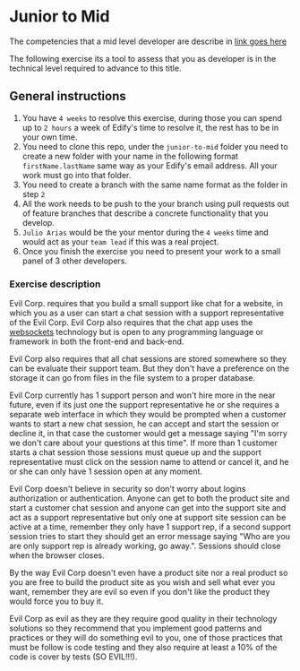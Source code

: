 Junior to Mid
=============

The competencies that a mid level developer are describe in [link goes here]()

The following exercise its a tool to assess that you as developer is in the technical level required to advance to this title.

General instructions
--------------------

1. You have ```4 weeks``` to resolve this exercise, during those you can spend up to ```2 hours``` a week of Edify's time to resolve it, the rest has to be in your own time.
2. You need to clone this repo, under the ```junior-to-mid``` folder you need to create a new folder with your name in the following format ```firstName.lastName``` same way as your Edify's email address. All your work must go into that folder.
3. You need to create a branch with the same name format as the folder in step ```2```
3. All the work needs to be push to the your branch using pull requests out of feature branches that describe a concrete functionality that you develop.
4. ```Julio Arias``` would be the your mentor during the ```4 weeks``` time and would act as your ```team lead``` if this was a real project.
5. Once you finish the exercise you need to present your work to a small panel of 3 other developers.

### Exercise description

Evil Corp. requires that you build a small support like chat for a website, in which you as a user can start a chat session with a support representative of the Evil Corp. Evil Corp also requires that the chat app uses the [websockets](https://en.wikipedia.org/wiki/WebSocket) technology but is open to any programming language or framework in both the front-end and back-end.

Evil Corp also requires that all chat sessions are stored somewhere so they can be evaluate their support team. But they don't have a preference on the storage it can go from files in the file system to a proper database.

Evil Corp currently has 1 support person and won't hire more in the near future, even if its just one the support representative he or she requires a separate web interface in which they would be prompted when a customer wants to start a new chat session, he can accept and start the session or decline it, in that case the customer would get a message saying "I'm sorry we don't care about your questions at this time". If more than 1 customer starts a chat session those sessions must queue up and the support representative must click on the session name to attend or cancel it, and he or she can only have 1 session open at any moment.

Evil Corp doesn't believe in security so don't worry about logins authorization or authentication. Anyone can get to both the product site and start a customer chat session and anyone can get into the support site and act as a support representative but only one at support site session can be active at a time, remember they only have 1 support rep, if a second support session tries to start they should get an error message saying "Who are you are only support rep is already working, go away.". Sessions should close when the browser closes.

By the way Evil Corp doesn't even have a product site nor a real product so you are free to build the product site as you wish and sell what ever you want, remember they are evil so even if you don't like the product they would force you to buy it.

Evil Corp as evil as they are they require good quality in their technology solutions so they recommend that you implement good patterns and practices or they will do something evil to you, one of those practices that must be follow is code testing and they also require at least a 10% of the code is cover by tests (SO EVIL!!!).
